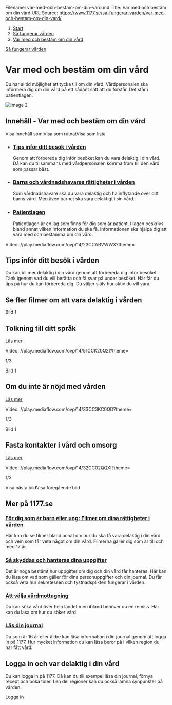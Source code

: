 Filename: var-med-och-bestam-om-din-vard.md
Title: Var med och bestäm om din vård
URL Source: https://www.1177.se/sa-fungerar-varden/var-med-och-bestam-om-din-vard/

1.  [Start](https://www.1177.se/)
2.  [Så fungerar vården](https://www.1177.se/sa-fungerar-varden/)
3.  [Var med och bestäm om din vård](https://www.1177.se/sa-fungerar-varden/var-med-och-bestam-om-din-vard/)

[Så fungerar vården](https://www.1177.se/sa-fungerar-varden/)

Var med och bestäm om din vård
==============================

Du har alltid möjlighet att tycka till om din vård. Vårdpersonalen ska informera dig om din vård på ett sådant sätt att du förstår. Det står i patientlagen.

![Image 2](https://www.1177.se/globalassets/1177/nationell/media/fotografier/sa-fungerar-varden/lagar-bestammelser-och-dina-uppgifter/barn_tandlakarundersokning16.jpeg?saved=2024-12-02+02:54)

Innehåll - Var med och bestäm om din vård
-----------------------------------------

Visa innehåll som:Visa som rutnätVisa som lista

*   ### [Tips inför ditt besök i vården](https://www.1177.se/sa-fungerar-varden/var-med-och-bestam-om-din-vard/tips-infor-ditt-besok-i-varden/)
    
    Genom att förbereda dig inför besöket kan du vara delaktig i din vård. Då kan du tillsammans med vårdpersonalen komma fram till den vård som passar bäst.
    
*   ### [Barns och vårdnadshavares rättigheter i vården](https://www.1177.se/sa-fungerar-varden/var-med-och-bestam-om-din-vard/barns-och-vardnadshavares-rattigheter-i-varden/)
    
    Som vårdnadshavare ska du vara delaktig och ha inflytande över ditt barns vård. Men även barnet ska vara delaktigt i sin vård.
    
*   ### [Patientlagen](https://www.1177.se/sa-fungerar-varden/var-med-och-bestam-om-din-vard/patientlagen/)
    
    Patientlagen är en lag som finns för dig som är patient. I lagen beskrivs bland annat vilken information du ska få. Informationen ska hjälpa dig att vara med och bestämma om din vård.
    

Video: //play.mediaflow.com/ovp/14/23CCABVWWX?theme=

Tips inför ditt besök i vården
------------------------------

Du kan bli mer delaktig i din vård genom att förbereda dig inför besöket. Tänk igenom vad du vill berätta och få svar på under besöket. Här får du tips på hur du kan förbereda dig. Du väljer själv hur aktiv du vill vara.

Se fler filmer om att vara delaktig i vården
--------------------------------------------

Bild 1

Tolkning till ditt språk
------------------------

[Läs mer](https://www.1177.se/sa-fungerar-varden/vard-om-du-kommer-fran-ett-annat-land/tolkning-till-mitt-sprak/)

Video: //play.mediaflow.com/ovp/14/51CCK20Q2I?theme=

1/3

Bild 1

Om du inte är nöjd med vården
-----------------------------

[Läs mer](https://www.1177.se/sa-fungerar-varden/om-du-inte-ar-nojd/om-du-inte-ar-nojd-med-varden/)

Video: //play.mediaflow.com/ovp/14/33CC3KC0QD?theme=

1/3

Bild 1

Fasta kontakter i vård och omsorg
---------------------------------

[Läs mer](https://www.1177.se/sa-fungerar-varden/sa-samarbetar-vard-och-omsorg/fast-vardkontakt---din-hjalp-i-vard-och-omsorg/)

Video: //play.mediaflow.com/ovp/14/32CC02QQXI?theme=

1/3

Visa nästa bildVisa föregående bild

Mer på 1177.se
--------------

### [För dig som är barn eller ung: Filmer om dina rättigheter i vården](https://www.1177.se/sa-fungerar-varden/lagar-och-bestammelser/for-dig-som-ar-barn-eller-ung-filmer-om-dina-rattigheter-i-varden/)

Här kan du se filmer bland annat om hur du ska få vara delaktig i din vård och vem som får veta något om din vård. Filmerna gäller dig som är till och med 17 år.

### [Så skyddas och hanteras dina uppgifter](https://www.1177.se/sa-fungerar-varden/sa-skyddas-och-hanteras-dina-uppgifter/)

Det är noga bestämt hur uppgifter om dig och din vård får hanteras. Här kan du läsa om vad som gäller för dina personuppgifter och din journal. Du får också veta hur sekretessen och tystnadsplikten fungerar i vården.

### [Att välja vårdmottagning](https://www.1177.se/sa-fungerar-varden/att-valja-vardmottagning/)

Du kan söka vård över hela landet men ibland behöver du en remiss. Här kan du läsa om hur du söker vård.

### [Läs din journal](https://www.1177.se/om-1177/nar-du-loggar-in-pa-1177.se/det-har-kan-du-gora-nar-du-loggat-in/las-din-journal/las-din-journal-via-natet/)

Du som är 16 år eller äldre kan läsa information i din journal genom att logga in på 1177. Hur mycket information du kan läsa beror på i vilken region du har fått vård.

Logga in och var delaktig i din vård
------------------------------------

Du kan logga in på 1177. Då kan du till exempel läsa din journal, förnya recept och boka tider. I en del regioner kan du också lämna synpunkter på vården.

[Logga in](https://www.1177.se/lankbiblioteket/nationella-lankar/1177---lankar/e-tjanster---behallare/e-tjanster---allman-inloggning/)
